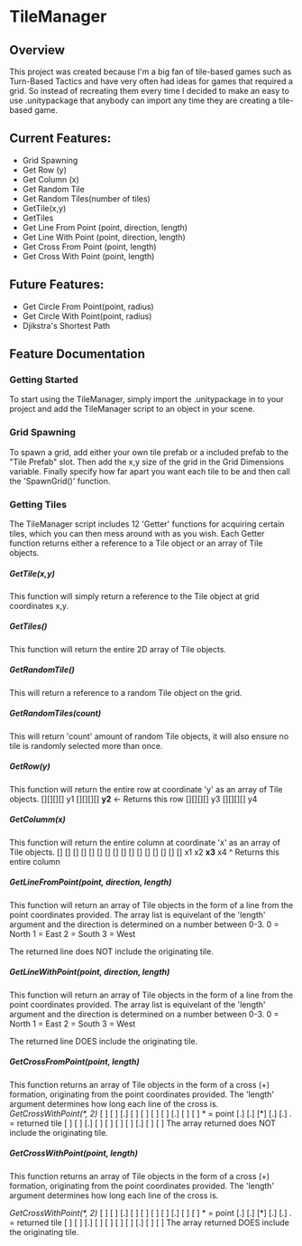 # TileManager
## Overview
This project was created because I'm a big fan of tile-based games such as Turn-Based Tactics and have very often had ideas for games that required a grid. So instead of recreating them every time I decided to make an easy to use .unitypackage that anybody can import any time they are creating a tile-based game.

## Current Features:
* Grid Spawning
* Get Row (y)
* Get Column (x)
* Get Random Tile
* Get Random Tiles(number of tiles)
* GetTile(x,y)
* GetTiles
* Get Line From Point (point, direction, length)
* Get Line With Point (point, direction, length)
* Get Cross From Point (point, length)
* Get Cross With Point (point, length)

## Future Features:
* Get Circle From Point(point, radius)
* Get Circle With Point(point, radius)
* Djikstra's Shortest Path

## Feature Documentation

### Getting Started
To start using the TileManager, simply import the .unitypackage in to your project and add the TileManager script to an object in your scene.

### Grid Spawning 
To spawn a grid, add either your own tile prefab or a included prefab to the "Tile Prefab" slot.
Then add the x,y size of the grid in the Grid Dimensions variable.
Finally specify how far apart you want each tile to be and then call the 'SpawnGrid()' function.

### Getting Tiles
The TileManager script includes 12 'Getter' functions for acquiring certain tiles, which you can then mess around with as you wish. Each Getter function returns either a reference to a Tile object or an array of Tile objects.

##### GetTile(x,y)
This function will simply return a reference to the Tile object at grid coordinates x,y.

##### GetTiles()
This function will return the entire 2D array of Tile objects.

##### GetRandomTile()
This will return a reference to a random Tile object on the grid.

##### GetRandomTiles(count)
This will return 'count' amount of random Tile objects, it will also ensure no tile is randomly selected more than once.

##### GetRow(y)
This function will return the entire row at coordinate 'y' as an array of Tile objects.
[][][][] y1
[][][][] **y2** <- Returns this row
[][][][] y3
[][][][] y4

##### GetColumm(x)
This function will return the entire column at coordinate 'x' as an array of Tile objects.
[] [] [] []
[] [] [] []
[] [] [] []
[] [] [] []
x1 x2 **x3** x4
       ^ Returns this entire column
	  
##### GetLineFromPoint(point, direction, length)
This function will return an array of Tile objects in the form of a line from the point coordinates provided.
The array list is equivelant of the 'length' argument and the direction is determined on a number between 0-3.
0 = North
1 = East
2 = South
3 = West

The returned line does NOT include the originating tile.
	  
##### GetLineWithPoint(point, direction, length)
This function will return an array of Tile objects in the form of a line from the point coordinates provided.
The array list is equivelant of the 'length' argument and the direction is determined on a number between 0-3.
0 = North
1 = East
2 = South
3 = West

The returned line DOES include the originating tile.

##### GetCrossFromPoint(point, length)
This function returns an array of Tile objects in the form of a cross (+) formation, originating from the point coordinates provided.
The 'length' argument determines how long each line of the cross is.
_GetCrossWithPoint(*, 2)_
[ ] [ ] [.] [ ] [ ]
[ ] [ ] [.] [ ] [ ]		* = point
[.] [.] [*] [.] [.]		. = returned tile
[ ] [ ] [.] [ ] [ ]
[ ] [ ] [.] [ ] [ ]
The array returned does NOT include the originating tile.

##### GetCrossWithPoint(point, length)
This function returns an array of Tile objects in the form of a cross (+) formation, originating from the point coordinates provided.
The 'length' argument determines how long each line of the cross is.

_GetCrossWithPoint(*, 2)_
[ ] [ ] [.] [ ] [ ]
[ ] [ ] [.] [ ] [ ]		* = point
[.] [.] [*] [.] [.]		. = returned tile
[ ] [ ] [.] [ ] [ ]
[ ] [ ] [.] [ ] [ ]
The array returned DOES include the originating tile.